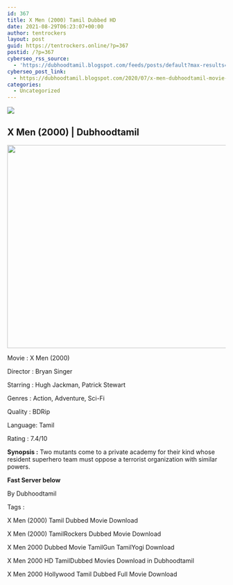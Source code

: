 ```yaml
---
id: 367
title: X Men (2000) Tamil Dubbed HD
date: 2021-08-29T06:23:07+00:00
author: tentrockers
layout: post
guid: https://tentrockers.online/?p=367
postid: /?p=367
cyberseo_rss_source:
  - 'https://dubhoodtamil.blogspot.com/feeds/posts/default?max-results=150&start-index=151'
cyberseo_post_link:
  - https://dubhoodtamil.blogspot.com/2020/07/x-men-dubhoodtamil-movie-x-men.html
categories:
  - Uncategorized
---
```

<div class="media_block">
  <img src="https://1.bp.blogspot.com/-pBXRiK5LVuE/XwLx8pLLccI/AAAAAAAAALk/wIgT-L1_r7EAfn2yEe4B8YE_SgHmVWeNwCK4BGAsYHg/s72-w625-h469-c/x%2Bmen.jpg" class="media_thumbnail" />
</div>

<div dir="ltr" trbidi="on" readability="23.73417721519">
  <h2>
    <span><b>X Men (2000) | Dubhoodtamil</b></span>
  </h2>
  
  <div class="separator">
    <a href="https://1.bp.blogspot.com/-pBXRiK5LVuE/XwLx8pLLccI/AAAAAAAAALk/wIgT-L1_r7EAfn2yEe4B8YE_SgHmVWeNwCK4BGAsYHg/s1024/x%2Bmen.jpg" imageanchor="1"><img loading="lazy" border="0" data-original-height="768" data-original-width="1024" height="469" src="https://1.bp.blogspot.com/-pBXRiK5LVuE/XwLx8pLLccI/AAAAAAAAALk/wIgT-L1_r7EAfn2yEe4B8YE_SgHmVWeNwCK4BGAsYHg/w625-h469/x%2Bmen.jpg" width="625" /></a>
  </div>
  
  <p>
    Movie<span> </span>:<span> </span>X Men (2000)
  </p>
  
  <p>
    Director<span> </span>:<span> </span>Bryan Singer
  </p>
  
  <p>
    Starring<span> </span>:<span> </span>Hugh Jackman, Patrick Stewart
  </p>
  
  <p>
    Genres<span> </span>:<span> </span>Action, Adventure, Sci-Fi
  </p>
  
  <p>
    Quality<span> </span>:<span> </span>BDRip
  </p>
  
  <p>
    Language:<span> </span>Tamil
  </p>
  
  <p>
    Rating<span> </span>:<span> </span>7.4/10
  </p>
  
  <p>
    <b>Synopsis :</b> Two mutants come to a private academy for their kind whose resident superhero team must oppose a terrorist organization with similar powers.
  </p>
  
  <p>
    <span><b>Fast Server below</b></span>
  </p>
  
  <p>
    <span>By Dubhoodtamil</span>
  </p>
  
  <p>
    <span>Tags :</span>
  </p>
  
  <p>
    <span>X Men (2000) Tamil Dubbed Movie Download</span>
  </p>
  
  <p>
    <span>X Men (2000) TamilRockers Dubbed Movie Download</span>
  </p>
  
  <p>
    <span>X Men 2000 Dubbed Movie TamilGun TamilYogi Download</span>
  </p>
  
  <p>
    <span>X Men 2000 HD TamilDubbed Movies Download in Dubhoodtamil</span>
  </p>
  
  <p>
    <span>X Men 2000 Hollywood Tamil Dubbed Full Movie Download</span>
  </p></p>
</div>